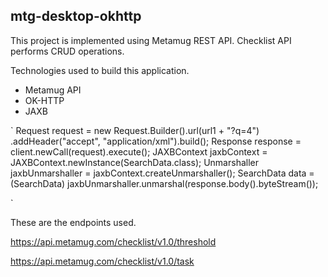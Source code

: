 ## mtg-desktop-okhttp

This project is implemented using Metamug REST API.
Checklist API performs CRUD operations.

Technologies used to build this application.

- Metamug API
- OK-HTTP
- JAXB

`
			Request request = new Request.Builder().url(url1 + "?q=4")
					.addHeader("accept", "application/xml").build();
			Response response = client.newCall(request).execute();
			JAXBContext jaxbContext = JAXBContext.newInstance(SearchData.class);
			Unmarshaller jaxbUnmarshaller = jaxbContext.createUnmarshaller();
			SearchData data = (SearchData) jaxbUnmarshaller.unmarshal(response.body().byteStream());

`

These are the endpoints used.

https://api.metamug.com/checklist/v1.0/threshold

https://api.metamug.com/checklist/v1.0/task